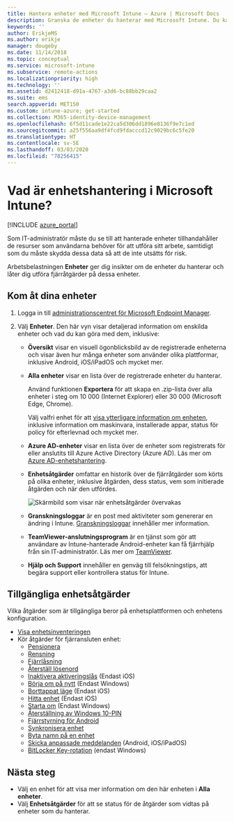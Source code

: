 ```yaml
---
title: Hantera enheter med Microsoft Intune – Azure | Microsoft Docs
description: Granska de enheter du hanterar med Microsoft Intune. Du kan exportera en enhetslista i csv-format, visa dina Azure Active Directory-anslutna enheter, granska en ändringslogg över åtgärder på enheten, använda TeamViewer-anslutningsprogrammet så att IT-administratörer via fjärranslutning kan felsöka Android-enheter samt visa alla åtgärder som du kan köra på dina enheter.
keywords: ''
author: ErikjeMS
ms.author: erikje
manager: dougeby
ms.date: 11/14/2018
ms.topic: conceptual
ms.service: microsoft-intune
ms.subservice: remote-actions
ms.localizationpriority: high
ms.technology: ''
ms.assetid: d2412418-d91a-4767-a3d6-bc88bb29caa2
ms.suite: ems
search.appverid: MET150
ms.custom: intune-azure; get-started
ms.collection: M365-identity-device-management
ms.openlocfilehash: 6f5d11cade1e22ca5d306dd1896e8136f9e7c1ed
ms.sourcegitcommit: a25f556aa9df4fcd9fdacccd12c9029bc6c5fe20
ms.translationtype: HT
ms.contentlocale: sv-SE
ms.lasthandoff: 03/03/2020
ms.locfileid: "78256415"
---
```

# <a name="what-is-microsoft-intune-device-management"></a>Vad är enhetshantering i Microsoft Intune?

[!INCLUDE [azure_portal](../includes/azure_portal.md)]

Som IT-administratör måste du se till att hanterade enheter tillhandahåller de resurser som användarna behöver för att utföra sitt arbete, samtidigt som du måste skydda dessa data så att de inte utsätts för risk.

Arbetsbelastningen **Enheter** ger dig insikter om de enheter du hanterar och låter dig utföra fjärråtgärder på dessa enheter.

## <a name="get-to-your-devices"></a>Kom åt dina enheter

1. Logga in till [administrationscentret för Microsoft Endpoint Manager](https://go.microsoft.com/fwlink/?linkid=2109431).
3. Välj **Enheter**. Den här vyn visar detaljerad information om enskilda enheter och vad du kan göra med dem, inklusive:

   - **Översikt** visar en visuell ögonblicksbild av de registrerade enheterna och visar även hur många enheter som använder olika plattformar, inklusive Android, iOS/iPadOS och mycket mer.
   - **Alla enheter** visar en lista över de registrerade enheter du hanterar.

     Använd funktionen **Exportera** för att skapa en .zip-lista över alla enheter i steg om 10 000 (Internet Explorer) eller 30 000 (Microsoft Edge, Chrome).

     Välj valfri enhet för att [visa ytterligare information om enheten](device-inventory.md), inklusive information om maskinvara, installerade appar, status för policy för efterlevnad och mycket mer.

   - **Azure AD-enheter** visar en lista över de enheter som registrerats för eller anslutits till Azure Active Directory (Azure AD). Läs mer om [Azure AD-enhetshantering](https://docs.microsoft.com/azure/active-directory/device-management-introduction).
   - **Enhetsåtgärder** omfattar en historik över de fjärråtgärder som körts på olika enheter, inklusive åtgärden, dess status, vem som initierade åtgärden och när den utfördes.

     ![Skärmbild som visar när enhetsåtgärder övervakas](./media/device-management/monitor-device-actions.png)

   - **Granskningsloggar** är en post med aktiviteter som genererar en ändring i Intune. [Granskningsloggar](../fundamentals/monitor-audit-logs.md) innehåller mer information.
   - **TeamViewer-anslutningsprogram** är en tjänst som gör att användare av Intune-hanterade Android-enheter kan få fjärrhjälp från sin IT-administratör. Läs mer om [TeamViewer](teamviewer-support.md).
   - **Hjälp och Support** innehåller en genväg till felsökningstips, att begära support eller kontrollera status för Intune.

## <a name="available-device-actions"></a>Tillgängliga enhetsåtgärder
Vilka åtgärder som är tillgängliga beror på enhetsplattformen och enhetens konfiguration.

- [Visa enhetsinventeringen](device-inventory.md)
- Kör åtgärder för fjärransluten enhet:
  - [Pensionera](devices-wipe.md#retire)
  - [Rensning](devices-wipe.md#wipe)
  - [Fjärrlåsning](device-remote-lock.md)
  - [Återställ lösenord](device-passcode-reset.md)
  - [Inaktivera aktiveringslås](device-activation-lock-disable.md) (Endast iOS)
  - [Börja om på nytt](device-fresh-start.md) (Endast Windows)
  - [Borttappat läge](device-lost-mode.md) (Endast iOS)
  - [Hitta enhet](device-locate.md) (Endast iOS)
  - [Starta om](device-restart.md) (Endast Windows)
  - [Återställning av Windows 10-PIN](device-windows-pin-reset.md)
  - [Fjärrstyrning för Android](teamviewer-support.md)
  - [Synkronisera enhet](device-sync.md)
  - [Byta namn på en enhet](device-rename.md)
  - [Skicka anpassade meddelanden](custom-notifications.md#send-a-custom-notification-to-a-single-device) (Android, iOS/iPadOS)
  - [BitLocker Key-rotation](../protect/encrypt-devices.md#rotate-bitlocker-recovery-keys) (endast Windows)

## <a name="next-steps"></a>Nästa steg

- Välj en enhet för att visa mer information om den här enheten i **Alla enheter**.
- Välj **Enhetsåtgärder** för att se status för de åtgärder som vidtas på enheter som du hanterar.
